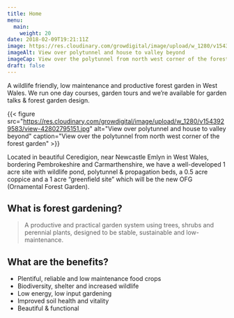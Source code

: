 ```yaml
---
title: Home
menu: 
  main:
    weight: 20
date: 2018-02-09T19:21:11Z
image: https://res.cloudinary.com/growdigital/image/upload/w_1280/v1543929583/view-42802795151.jpg
imageAlt: View over polytunnel and house to valley beyond
imageCap: View over the polytunnel from north west corner of the forest garden
draft: false
---
```


A wildlife friendly, low maintenance and productive forest garden in West Wales. We run one day courses, garden tours and we’re available for garden talks & forest garden design.

{{< figure src="https://res.cloudinary.com/growdigital/image/upload/w_1280/v1543929583/view-42802795151.jpg" alt="View over polytunnel and house to valley beyond" caption="View over the polytunnel from north west corner of the forest garden" >}}

Located in beautiful Ceredigion, near Newcastle Emlyn in West Wales, bordering Pembrokeshire and Carmarthenshire, we have a well-developed 1 acre site with wildlife pond, polytunnel & propagation beds, a 0.5 acre coppice and a 1 acre “greenfield site” which will be the new OFG (Ornamental Forest Garden).

## What is forest gardening?

> A productive and practical garden system using trees, shrubs and perennial plants, designed to be stable, sustainable and low-maintenance.

## What are the benefits?

* Plentiful, reliable and low maintenance food crops
* Biodiversity, shelter and increased wildlife
* Low energy, low input gardening
* Improved soil health and vitality
* Beautiful & functional
